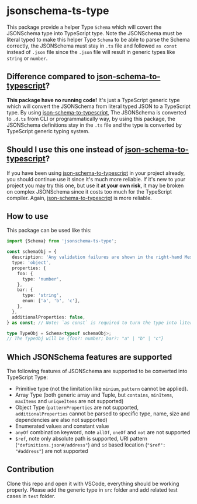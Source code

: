 # jsonschema-ts-type

This package provide a helper Type `Schema` which will covert the JSONSchema type into TypeScript type. Note the JSONSchema must be literal typed to make this helper Type `Schema` to be able to parse the Schema correctly, the JSONSchema must stay in `.ts` file and followed `as const` instead of `.json` file since the `.json` file will result in generic types like `string` or `number`.

## Difference compared to [json-schema-to-typescript](https://www.npmjs.com/package/json-schema-to-typescript)?

**This package have no running code!** It's just a TypeScript generic type which will convert the JSONSchema from literal typed JSON to a TypeScript type. By using [json-schema-to-typescript](https://www.npmjs.com/package/json-schema-to-typescript), The JSONSchema is converted to `.d.ts` from CLI or programmatically way, by using this package, the JSONSchema definitions stay in the `.ts` file and the type is converted by TypeScript generic typing system.

## Should I use this one instead of [json-schema-to-typescript](https://www.npmjs.com/package/json-schema-to-typescript)?

If you have been using [json-schema-to-typescript](https://www.npmjs.com/package/json-schema-to-typescript) in your project already, you should continue use it since it's much more reliable. If it's new to your project you may try this one, but use it **at your own risk**, it may be broken on complex JSONSchema since it costs too much for the TypeScript compiler. Again, [json-schema-to-typescript](https://www.npmjs.com/package/json-schema-to-typescript) is more reliable.

## How to use

This package can be used like this:

```TypeScript
import {Schema} from 'jsonschema-ts-type';

const schemaObj = {
  description: 'Any validation failures are shown in the right-hand Messages pane.',
  type: 'object',
  properties: {
    foo: {
      type: 'number',
    },
    bar: {
      type: 'string',
      enum: ['a', 'b', 'c'],
    },
  },
  additionalProperties: false,
} as const; // Note: `as const` is required to turn the type into literal type

type TypeObj = Schema<typeof schemaObj>;
// The TypeObj will be {foo?: number; bar?: "a" | "b" | "c"}
```

## Which JSONSchema features are supported

The following features of JSONSchema are supported to be converted into TypeScript Type:

- Primitive type (not the limitation like `minium`, `pattern` cannot be applied).
- Array Type (both generic array and Tuple, but `contains`, `minItems`, `maxItems` and `uniqueItems` are not supported)
- Object Type (`patternProperties` are not supported, `additionalProperties` cannot be parsed to specific type, name, size and dependencies are also not supported)
- Enumerated values and constant value
- `anyOf` combination keyword, note `allOf`, `oneOf` and `not` are not supported
- `$ref`, note only absolute path is supported, URI pattern (`"definitions.json#/address"`) and `id` based location (`"$ref": "#address"`) are not supported

## Contribution

Clone this repo and open it with VSCode, everything should be working properly. Please add the generic type in `src` folder and add related test cases in `test` folder.
